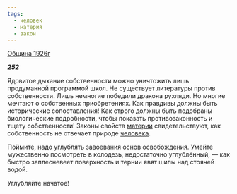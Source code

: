 ```yaml
---
tags:
  - человек
  - материя
  - закон
---
```

[Община 1926г](https://127.0.0.1:4002/agni/1926)

___252___

Ядовитое дыхание собственности можно уничтожить лишь продуманной программой школ. Не существует литературы против собственности. Лишь немногие победили дракона рухляди. Но многие мечтают о собственных приобретениях. Как правдивы должны быть исторические сопоставления! Как строго должны быть подобраны биологические подробности, чтобы показать противозаконность и тщету собственности! Законы свойств [материи](../../../tags/#материя) свидетельствуют, как собственность не отвечает природе [человека](../../../tags/#человек).   

Поймите, надо углублять завоевания основ освобождения. Умейте мужественно посмотреть в колодезь, недостаточно углублённый, — как быстро заплесневеет поверхность и тернии явят шипы над стоячей водой.   

Углубляйте начатое!   

